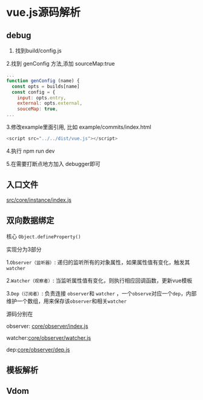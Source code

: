 # vue.js源码解析

## debug

1. 找到build/config.js 

2.找到 genConfig 方法,添加 sourceMap:true

```js
...
function genConfig (name) {
  const opts = builds[name]
  const config = {
    input: opts.entry,
    external: opts.external,
    souceMap: true,
...
```

3.修改example里面引用, 比如 example/commits/index.html 

```js
<script src="../../dist/vue.js"></script>
```

4.执行 npm run dev

5.在需要打断点地方加入 debugger即可

## 入口文件

[src/core/instance/index.js](src/core/instance/index.js)

## 双向数据绑定

核心 `Object.defineProperty()`

实现分为3部分

1.`Observer（监听器）`: 递归的监听所有的对象属性，如果属性值有变化，触发其`watcher`

2.`Watcher（观察者）`: 当监听属性值有变化，则执行相应回调函数，更新vue模板

3.`Dep（订阅者）`: 负责连接 `observer`和 `watcher` ，一个`observe`对应一个`dep`，内部维护一个数组，用来保存该`observer`和相关`watcher`



源码分别在 

observer: [core/observer/index.js](https://github.com/lixiang/vue/blob/63bf4334664117f3c462964878dcbc2cad51c0c7/src/core/observer/index.js)

watcher:[core/observer/watcher.js](https://github.com/lixiang/vue/blob/63bf4334664117f3c462964878dcbc2cad51c0c7/src/core/observer/watcher.js)

dep:[core/observer/dep.js](https://github.com/lixiang/vue/blob/63bf4334664117f3c462964878dcbc2cad51c0c7/src/core/observer/dep.js)

## 模板解析

## Vdom